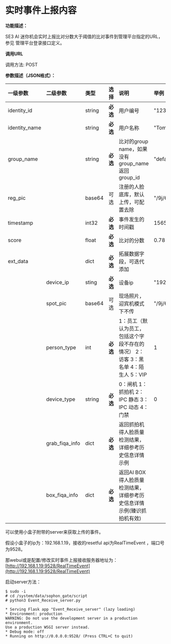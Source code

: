 # 实时事件上报内容

**功能描述：**

SE3 AI 迷你机会实时上报比对分数大于阈值的比对事件到管理平台指定的URL，参见 管理平台登录接口定义。

**调用URL**

调用方法: POST

**参数描述（JSON格式）：**

| **一级参数** | **二级参数** | **类型** | **选择** | **说明** | 举例 |
| :--- | :--- | :--- | :--- | :--- | :--- |
| identity\_id |  | string | **必选** | 用户编号 | "12345565" |
| identity\_name |  | string | **必选** | 用户名称 | "Tom" |
| group\_name |  | string | **必选** | 比对的group name，如果没有group\_name返回group\_id | "default\_group" |
| reg\_pic |  | base64 | 可选 | 注册的人脸底库，默认上传，可配置去除 | "/9j/6QAEAAD/2wBD..." |
| timestamp |  | int32 | **必选** | 事件发生的时间戳 | 1565771454932 |
| score |  | float | **必选** | 比对的分数 | 0.78 |
| ext\_data |  | dict | **必选** | 拓展数据字段，可迭代添加 |  |
|  | device\_ip | sting | **必选** | 设备ip | "192.168.1.101" |
|  | spot\_pic | base64 | 可选 | 现场照片，迎宾机模式下不传 | "/9j/6QAEAAD/2wBD..." |
|  | person\_type | int | **必选** | 1：员工（默认为员工，包括这个字段不存在的情况） 2：访客 3：黑名单 4：陌生人 5：VIP | 1 |
|  | device\_type | string | **必选** | 0：闸机  1：抓拍机  2：IPC 静态  3：IPC 动态  4：门禁 | 0 |
|  | grab\_fiqa\_info | dict | **必选** | 返回抓拍机得人脸质量检测结果，详细参考历史信息详情示例 |  |
|  | box\_fiqa\_info | dict | **必选** | 返回AI BOX得人脸质量检测结果，详细参考历史信息详情示例\(臻识抓拍机有效\) |  |

可以使用小盒子附带的server来获取上传的事件。

假设小盒子的ip为：192.168.1.19，接收的resetful api为RealTimeEvent ，端口号为9528。

那webui或是配置/修改实时事件上报接收服务器地址为：[http://192.168.1.19:9528/RealTimeEvent](http://192.168.1.19:9528/RealTimeEvent)

启动server方法：

```text
$ sudo -i
# cd /system/data/sophon_gate/script
# python3 Event_Receive_server.py

* Serving Flask app "Event_Receive_server" (lazy loading)
* Environment: production
WARNING: Do not use the development server in a production environment.
Use a production WSGI server instead.
* Debug mode: off
* Running on http://0.0.0.0:9528/ (Press CTRL+C to quit)
```

